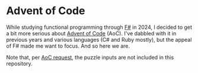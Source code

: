 # Advent of Code

While studying functional programming through [F#](https://fsharp.org/) in 2024, I decided to get a bit more serious about [Advent of Code](https://adventofcode.com/) (AoC). I've dabbled with it in previous years and various languages (C# and Ruby mostly), but the appeal of F# made me want to focus. And so here we are.

Note that, per [AoC request](https://adventofcode.com/2024/about#faq_copying), the puzzle inputs are not included in this repository.
